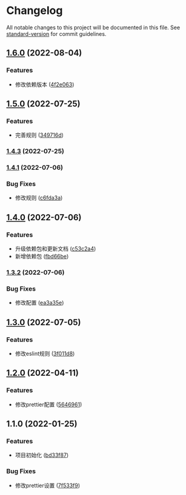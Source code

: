 # Changelog

All notable changes to this project will be documented in this file. See [standard-version](https://github.com/conventional-changelog/standard-version) for commit guidelines.

## [1.6.0](https://github.com/xz-77/verify-fabric/compare/v1.5.0...v1.6.0) (2022-08-04)


### Features

* 修改依赖版本 ([4f2e063](https://github.com/xz-77/verify-fabric/commit/4f2e0635fc23dd34c7491aa53162d74889a175ba))

## [1.5.0](https://github.com/xz-77/verify-fabric/compare/v1.4.3...v1.5.0) (2022-07-25)


### Features

* 完善规则 ([349716d](https://github.com/xz-77/verify-fabric/commit/349716d148294c93bfca1e29d6339eec435c4e04))

### [1.4.3](https://github.com/xz-77/verify-fabric/compare/v1.4.2...v1.4.3) (2022-07-25)

### [1.4.1](https://github.com/xz-77/verify-fabric/compare/v1.4.0...v1.4.1) (2022-07-06)


### Bug Fixes

* 修改规则 ([c6fda3a](https://github.com/xz-77/verify-fabric/commit/c6fda3aa922f40e80036f7fed2615cb1783686c0))

## [1.4.0](https://github.com/xz-77/verify-fabric/compare/v1.3.2...v1.4.0) (2022-07-06)


### Features

* 升级依赖包和更新文档 ([c53c2a4](https://github.com/xz-77/verify-fabric/commit/c53c2a43bbe57d7e98c4a8c336400c0c1ac800dc))
* 新增依赖包 ([fbd66be](https://github.com/xz-77/verify-fabric/commit/fbd66be8f5b858ab9cf0bec0e9efb0559b22c37b))

### [1.3.2](https://github.com/xz-77/verify-fabric/compare/v1.3.1...v1.3.2) (2022-07-06)


### Bug Fixes

* 修改配置 ([ea3a35e](https://github.com/xz-77/verify-fabric/commit/ea3a35e9a049ee290533a382dc325ec3b21e2575))

## [1.3.0](https://github.com/xz-77/verify-fabric/compare/v1.2.0...v1.3.0) (2022-07-05)


### Features

* 修改eslint规则 ([3f011d8](https://github.com/xz-77/verify-fabric/commit/3f011d8b44bf24e95cbe7d7da122292f3b32a936))

## [1.2.0](https://github.com/xz-77/verify-fabric/compare/v1.1.4...v1.2.0) (2022-04-11)


### Features

* 修改prettier配置 ([5646961](https://github.com/xz-77/verify-fabric/commit/5646961f1a10eeeb6e0c1d3e012342b16c5992cf))

## 1.1.0 (2022-01-25)


### Features

* 项目初始化 ([bd33f87](https://github.com/xz-77/verify-fabric/commit/bd33f87d09e545b4fc45abbe8830311c2b01a6a8))


### Bug Fixes

* 修改prettier设置 ([7f533f9](https://github.com/xz-77/verify-fabric/commit/7f533f9295c42a4205f5cb6bc001657e55cd2f08))
